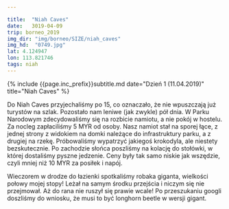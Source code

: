 ```yaml
---

title:  "Niah Caves"
date:   3019-04-09
trip: borneo_2019
img_dir: "img/borneo/SIZE/niah_caves"
img_hd:  "0749.jpg"
lat: 4.124947
lon: 113.821746
tags: niah
---
```


{% include {{page.inc_prefix}}subtitle.md date="Dzień 1 (11.04.2019)" title="Niah Caves" %}

Do Niah Caves przyjechaliśmy po 15, co oznaczało, że nie wpuszczają już turystów na szlak. Pozostało nam leniwe (jak zwykle) pół dnia. W Parku Narodowym zdecydowaliśmy się na rozbicie namiotu, a nie pokój w hostelu. Za nocleg zapłaciliśmy 5 MYR od osoby. Nasz namiot stał na sporej łące, z jednej strony z widokiem na domki należące do infrastruktury parku, a z drugiej na rzekę. Próbowaliśmy wypatrzyć jakiegoś krokodyla, ale niestety bezskutecznie. Po zachodzie słońca poszliśmy na kolację do stołówki, w której dostaliśmy pyszne jedzenie. Ceny były tak samo niskie jak wszędzie, czyli mniej niż 10 MYR za posiłek i napój. 

Wieczorem w drodze do łazienki spotkaliśmy robaka giganta, wielkości połowy mojej stopy! Leżał na samym środku przejścia i niczym się nie przejmował. Aż do rana nie ruszył się prawie wcale! Po przeszukaniu googli doszliśmy do wniosku, że musi to być longhorn beetle w wersji gigant.
